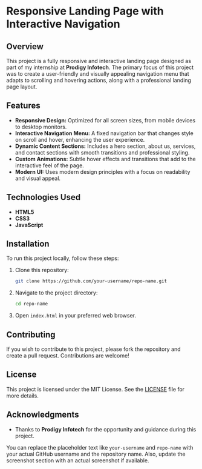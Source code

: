 # Responsive Landing Page with Interactive Navigation

## Overview

This project is a fully responsive and interactive landing page designed as part of my internship at **Prodigy Infotech**. The primary focus of this project was to create a user-friendly and visually appealing navigation menu that adapts to scrolling and hovering actions, along with a professional landing page layout.

## Features

- **Responsive Design:** Optimized for all screen sizes, from mobile devices to desktop monitors.
- **Interactive Navigation Menu:** A fixed navigation bar that changes style on scroll and hover, enhancing the user experience.
- **Dynamic Content Sections:** Includes a hero section, about us, services, and contact sections with smooth transitions and professional styling.
- **Custom Animations:** Subtle hover effects and transitions that add to the interactive feel of the page.
- **Modern UI:** Uses modern design principles with a focus on readability and visual appeal.

## Technologies Used

- **HTML5**
- **CSS3**
- **JavaScript**

## Installation

To run this project locally, follow these steps:

1. Clone this repository:
   ```bash
   git clone https://github.com/your-username/repo-name.git
   ```
2. Navigate to the project directory:
   ```bash
   cd repo-name
   ```
3. Open `index.html` in your preferred web browser.



## Contributing

If you wish to contribute to this project, please fork the repository and create a pull request. Contributions are welcome!

## License

This project is licensed under the MIT License. See the [LICENSE](LICENSE) file for more details.

## Acknowledgments

- Thanks to **Prodigy Infotech** for the opportunity and guidance during this project.


You can replace the placeholder text like `your-username` and `repo-name` with your actual GitHub username and the repository name. Also, update the screenshot section with an actual screenshot if available.
